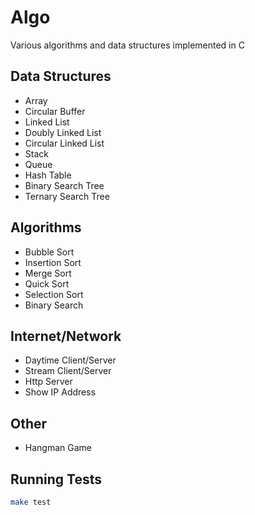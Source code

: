 # Algo
Various algorithms and data structures implemented in C

## Data Structures
- Array
- Circular Buffer
- Linked List
- Doubly Linked List
- Circular Linked List
- Stack
- Queue
- Hash Table
- Binary Search Tree
- Ternary Search Tree

## Algorithms
- Bubble Sort
- Insertion Sort
- Merge Sort
- Quick Sort
- Selection Sort
- Binary Search

## Internet/Network
- Daytime Client/Server
- Stream Client/Server
- Http Server
- Show IP Address

## Other
- Hangman Game

## Running Tests
```bash
make test
```
